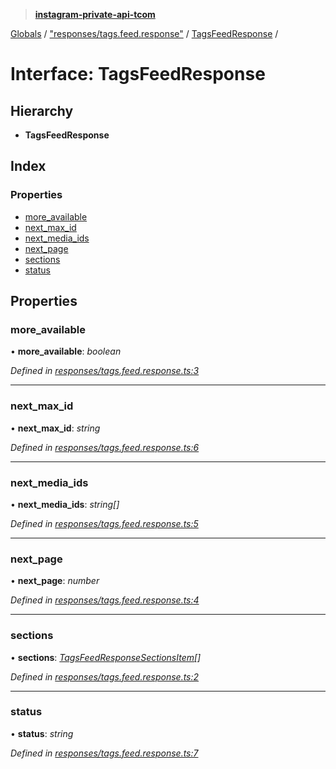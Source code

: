 > **[instagram-private-api-tcom](../README.md)**

[Globals](../README.md) / ["responses/tags.feed.response"](../modules/_responses_tags_feed_response_.md) / [TagsFeedResponse](_responses_tags_feed_response_.tagsfeedresponse.md) /

# Interface: TagsFeedResponse

## Hierarchy

* **TagsFeedResponse**

## Index

### Properties

* [more_available](_responses_tags_feed_response_.tagsfeedresponse.md#more_available)
* [next_max_id](_responses_tags_feed_response_.tagsfeedresponse.md#next_max_id)
* [next_media_ids](_responses_tags_feed_response_.tagsfeedresponse.md#next_media_ids)
* [next_page](_responses_tags_feed_response_.tagsfeedresponse.md#next_page)
* [sections](_responses_tags_feed_response_.tagsfeedresponse.md#sections)
* [status](_responses_tags_feed_response_.tagsfeedresponse.md#status)

## Properties

###  more_available

• **more_available**: *boolean*

*Defined in [responses/tags.feed.response.ts:3](https://github.com/cuonglnhust/instagram-private-api-tcom/blob/3e16058/src/responses/tags.feed.response.ts#L3)*

___

###  next_max_id

• **next_max_id**: *string*

*Defined in [responses/tags.feed.response.ts:6](https://github.com/cuonglnhust/instagram-private-api-tcom/blob/3e16058/src/responses/tags.feed.response.ts#L6)*

___

###  next_media_ids

• **next_media_ids**: *string[]*

*Defined in [responses/tags.feed.response.ts:5](https://github.com/cuonglnhust/instagram-private-api-tcom/blob/3e16058/src/responses/tags.feed.response.ts#L5)*

___

###  next_page

• **next_page**: *number*

*Defined in [responses/tags.feed.response.ts:4](https://github.com/cuonglnhust/instagram-private-api-tcom/blob/3e16058/src/responses/tags.feed.response.ts#L4)*

___

###  sections

• **sections**: *[TagsFeedResponseSectionsItem](_responses_tags_feed_response_.tagsfeedresponsesectionsitem.md)[]*

*Defined in [responses/tags.feed.response.ts:2](https://github.com/cuonglnhust/instagram-private-api-tcom/blob/3e16058/src/responses/tags.feed.response.ts#L2)*

___

###  status

• **status**: *string*

*Defined in [responses/tags.feed.response.ts:7](https://github.com/cuonglnhust/instagram-private-api-tcom/blob/3e16058/src/responses/tags.feed.response.ts#L7)*